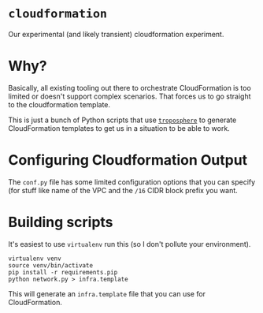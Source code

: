 # `cloudformation`
Our experimental (and likely transient) cloudformation experiment.

# Why?

Basically, all existing tooling out there to orchestrate CloudFormation is too limited or doesn't support complex scenarios. That forces us to go straight to the cloudformation template.

This is just a bunch of Python scripts that use [`troposphere`](https://github.com/cloudtools/troposphere) to generate CloudFormation templates to get us in a situation to be able to work.

# Configuring Cloudformation Output

The `conf.py` file has some limited configuration options that you can specify (for stuff like name of the VPC and the `/16` CIDR block prefix you want.

# Building scripts

It's easiest to use `virtualenv` run this (so I don't pollute your environment).

    virtualenv venv
    source venv/bin/activate
    pip install -r requirements.pip
    python network.py > infra.template

This will generate an `infra.template` file that you can use for CloudFormation.
